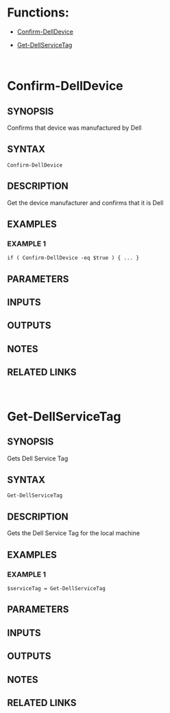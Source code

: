 # Functions:
- [Confirm-DellDevice](#Confirm-DellDevice)

 - [Get-DellServiceTag](#Get-DellServiceTag)



&nbsp;
&nbsp;
&nbsp;
# Confirm-DellDevice

## SYNOPSIS
Confirms that device was manufactured by Dell

## SYNTAX

```
Confirm-DellDevice
```

## DESCRIPTION
Get the device manufacturer and confirms that it is Dell

## EXAMPLES

### EXAMPLE 1
```
if ( Confirm-DellDevice -eq $true ) { ... }
```

## PARAMETERS

## INPUTS

## OUTPUTS

## NOTES

## RELATED LINKS

&nbsp;
&nbsp;
&nbsp;
# Get-DellServiceTag

## SYNOPSIS
Gets Dell Service Tag

## SYNTAX

```
Get-DellServiceTag
```

## DESCRIPTION
Gets the Dell Service Tag for the local machine

## EXAMPLES

### EXAMPLE 1
```
$serviceTag = Get-DellServiceTag
```

## PARAMETERS

## INPUTS

## OUTPUTS

## NOTES

## RELATED LINKS
